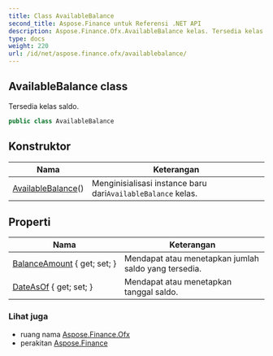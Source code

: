 ```yaml
---
title: Class AvailableBalance
second_title: Aspose.Finance untuk Referensi .NET API
description: Aspose.Finance.Ofx.AvailableBalance kelas. Tersedia kelas saldo.
type: docs
weight: 220
url: /id/net/aspose.finance.ofx/availablebalance/
---
```

## AvailableBalance class

Tersedia kelas saldo.

```csharp
public class AvailableBalance
```

## Konstruktor

| Nama | Keterangan |
| --- | --- |
| [AvailableBalance](availablebalance/)() | Menginisialisasi instance baru dari`AvailableBalance` kelas. |

## Properti

| Nama | Keterangan |
| --- | --- |
| [BalanceAmount](../../aspose.finance.ofx/availablebalance/balanceamount/) { get; set; } | Mendapat atau menetapkan jumlah saldo yang tersedia. |
| [DateAsOf](../../aspose.finance.ofx/availablebalance/dateasof/) { get; set; } | Mendapat atau menetapkan tanggal saldo. |

### Lihat juga

* ruang nama [Aspose.Finance.Ofx](../../aspose.finance.ofx/)
* perakitan [Aspose.Finance](../../)


